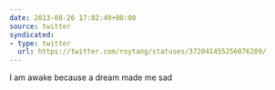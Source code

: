 ```yaml
---
date: 2013-08-26 17:02:49+00:00
source: twitter
syndicated:
- type: twitter
  url: https://twitter.com/roytang/statuses/372041455256076289/
---
```


I am awake because a dream made me sad